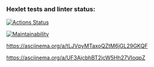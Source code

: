### Hexlet tests and linter status:
[![Actions Status](https://github.com/alex8raf/frontend-project-44/workflows/hexlet-check/badge.svg)](https://github.com/alex8raf/frontend-project-44/actions)

[![Maintainability](https://api.codeclimate.com/v1/badges/3910a28eba779c4ab95d/maintainability)](https://codeclimate.com/github/alex8raf/frontend-project-44/maintainability)

https://asciinema.org/a/tLJVpyMTaxoQZtM6jGL29GKQF

https://asciinema.org/a/UF3AjcbhBT2jcW5Hh27VIoqpZ
